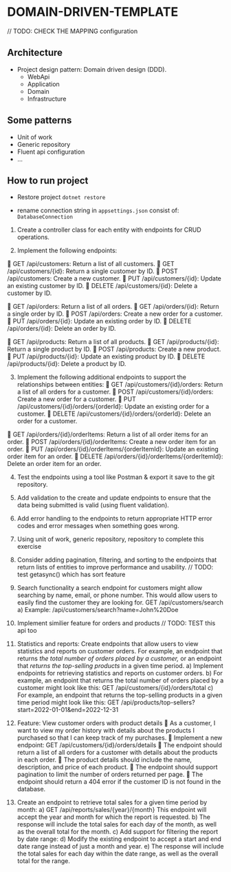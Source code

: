 # DOMAIN-DRIVEN-TEMPLATE

// TODO: CHECK THE MAPPING configuration

## Architecture

- Project design pattern: Domain driven design (DDD).
  - WebApi
  - Application
  - Domain
  - Infrastructure

## Some patterns

- Unit of work
- Generic repository
- Fluent api configuration
- ...

## How to run project

- Restore project `dotnet restore`

- rename connection string in `appsettings.json` consist of: `DatabaseConnection`

1. Create a controller class for each entity with endpoints for CRUD operations.

2. Implement the following endpoints:
  
   GET /api/customers: Return a list of all customers.
   GET /api/customers/{id}: Return a single customer by ID.
   POST /api/customers: Create a new customer.
   PUT /api/customers/{id}: Update an existing customer by ID.
   DELETE /api/customers/{id}: Delete a customer by ID.

   GET /api/orders: Return a list of all orders.
   GET /api/orders/{id}: Return a single order by ID.
   POST /api/orders: Create a new order for a customer.
   PUT /api/orders/{id}: Update an existing order by ID.
   DELETE /api/orders/{id}: Delete an order by ID.

   GET /api/products: Return a list of all products.
   GET /api/products/{id}: Return a single product by ID.
   POST /api/products: Create a new product.
   PUT /api/products/{id}: Update an existing product by ID.
   DELETE /api/products/{id}: Delete a product by ID.

3. Implement the following additional endpoints to support the relationships between entities:
   GET /api/customers/{id}/orders: Return a list of all orders for a customer.
   POST /api/customers/{id}/orders: Create a new order for a customer.
   PUT /api/customers/{id}/orders/{orderId}: Update an existing order for a customer.
   DELETE /api/customers/{id}/orders/{orderId}: Delete an order for a customer.

   GET /api/orders/{id}/orderItems: Return a list of all order items for an order.
   POST /api/orders/{id}/orderItems: Create a new order item for an order.
   PUT /api/orders/{id}/orderItems/{orderItemId}: Update an existing order item for an order.
   DELETE /api/orders/{id}/orderItems/{orderItemId}: Delete an order item for an order.
  
4. Test the endpoints using a tool like Postman & export it save to the git repository.

5. Add validation to the create and update endpoints to ensure that the data being submitted is valid (using fluent validation).

6. Add error handling to the endpoints to return appropriate HTTP error codes and error messages when something goes wrong.

7. Using unit of work, generic repository, repository to complete this exercise

8. Consider adding pagination, filtering, and sorting to the endpoints that return lists of entities to improve performance and usability.
// TODO: test getasync() which has sort feature

9. Search functionality a search endpoint for customers might allow searching by name, email, or phone number. This would allow users to easily find the customer they are looking for. GET /api/customers/search
a) Example: /api/customers/search?name=John%20Doe

10. Implement similier feature for orders and products
// TODO: TEST this api too

11. Statistics and reports: Create endpoints that allow users to view statistics and reports on customer orders. For example, an endpoint that returns _the total number of orders placed by a customer,_ or an endpoint that _returns the top-selling products_ in a given time period.
a) Implement endpoints for retrieving statistics and reports on customer orders.
b) For example, an endpoint that returns the total number of orders placed by a customer might look like this: GET /api/customers/{id}/orders/total
c) For example, an endpoint that returns the top-selling products in a given time period might look like this: GET /api/products/top-sellers?start=2022-01-01&end=2022-12-31

12. Feature: View customer orders with product details
   As a customer, I want to view my order history with details about the products I purchased so that I can keep track of my purchases.
   Implement a new endpoint: GET /api/customers/{id}/orders/details
   The endpoint should return a list of all orders for a customer with details about the products in each order.
   The product details should include the name, description, and price of each product.
   The endpoint should support pagination to limit the number of orders returned per page.
   The endpoint should return a 404 error if the customer ID is not found in the database.

13. Create an endpoint to retrieve total sales for a given time period by month:
a) GET /api/reports/sales/{year}/{month} This endpoint will accept the year and month for which the report is requested.
b) The response will include the total sales for each day of the month, as well as the overall total for the month.
c) Add support for filtering the report by date range:
d) Modify the existing endpoint to accept a start and end date range instead of just a month and year.
e) The response will include the total sales for each day within the date range, as well as the overall total for the range.
